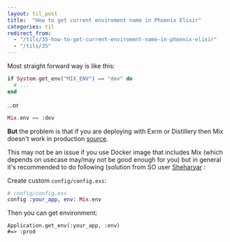 ```yaml
---
layout: til_post
title:  "How to get current enviroment name in Phoenix Elixir"
categories: til
redirect_from:
  - "/tils/35-how-to-get-current-enviroment-name-in-phoenix-elixir"
  - "/tils/35"
---
```



Most straight forward way is like this:

```elixir
if System.get_env("MIX_ENV") == "dev" do
  # ...
end
```

...or

```elixir
Mix.env == :dev
```

**But** the problem is that if you are deploying with Exrm or Distillery
then Mix doesn't work in production
[source](https://stackoverflow.com/questions/35010950/get-current-environment-name/44747870#44747870).

This may not be an issue if you use Docker image that includes Mix (which depends on
usecase may/may not be good enough for you) but in general it's
recommended to do following (solution from SO user [Sheharyar](https://stackoverflow.com/questions/35010950/get-current-environment-name/44747870#44747870) :

Create custom `config/config.exs`:

```elixir
# config/config.exs
config :your_app, env: Mix.env
```

Then you can get environment:

```elixr
Application.get_env(:your_app, :env)
#=> :prod
```

